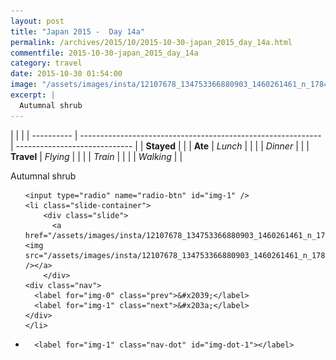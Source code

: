 ```yaml
---
layout: post
title: "Japan 2015 -  Day 14a"
permalink: /archives/2015/10/2015-10-30-japan_2015_day_14a.html
commentfile: 2015-10-30-japan_2015_day_14a
category: travel
date: 2015-10-30 01:54:00
image: "/assets/images/insta/12107678_134753366880903_1460261461_n_17845084894047535.jpg"
excerpt: |
  Autumnal shrub
---
```


|            |                                                              |
| ---------- | ------------------------------------------------------------ | ----------------------------- |
| **Stayed** |  |
| **Ate**    | _Lunch_                                                      |          |
|            | _Dinner_                                                     |          |
| **Travel** | _Flying_                                                     |          |
|            | _Train_                                                      |          |
|            | _Walking_                                                    |          |


Autumnal shrub


<ul class="slides">

    <input type="radio" name="radio-btn" id="img-1" />
    <li class="slide-container">
        <div class="slide">
          <a href="/assets/images/insta/12107678_134753366880903_1460261461_n_17845084894047535.jpg"><img src="/assets/images/insta/12107678_134753366880903_1460261461_n_17845084894047535.jpg" /></a>
        </div>
    <div class="nav">
      <label for="img-0" class="prev">&#x2039;</label>
      <label for="img-1" class="next">&#x203a;</label>
    </div>
    </li>
			
<li class="nav-dots">

      <label for="img-1" class="nav-dot" id="img-dot-1"></label>

</li>
</ul>        
             

		